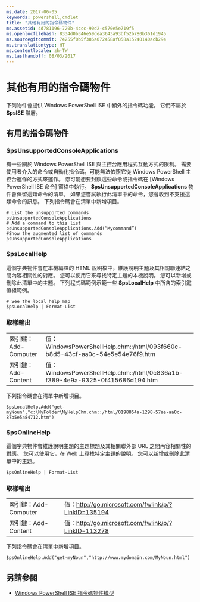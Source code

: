 ```yaml
---
ms.date: 2017-06-05
keywords: powershell,cmdlet
title: "其他有用的指令碼物件"
ms.assetid: 4d781196-720b-4ccc-90d2-c570e5e719f5
ms.openlocfilehash: 8334d0b346e59dea3643a93bf52b780b361d1945
ms.sourcegitcommit: 74255f0b5f386a072458af058a15240140acb294
ms.translationtype: HT
ms.contentlocale: zh-TW
ms.lasthandoff: 08/03/2017
---
```

# <a name="other-useful-scripting-objects"></a>其他有用的指令碼物件
  下列物件會提供 Windows PowerShell ISE 中額外的指令碼功能。 它們不屬於 **$psISE** 階層。

## <a name="useful-scripting-objects"></a>有用的指令碼物件

### <a name="psunsupportedconsoleapplications"></a>$psUnsupportedConsoleApplications
 有一些關於 Windows PowerShell ISE 與主控台應用程式互動方式的限制。 需要使用者介入的命令或自動化指令碼，可能無法依照它從 Windows PowerShell 主控台運作的方式來運作。 您可能想要封鎖這些命令或指令碼在 [Windows PowerShell ISE 命令] 窗格中執行。 **$psUnsupportedConsoleApplications** 物件會保留這類命令的清單。 如果您嘗試執行此清單中的命令，您會收到不支援這類命令的訊息。 下列指令碼會在清單中新增項目。

```
# List the unsupported commands
psUnsupportedConsoleApplications
# Add a command to this list
psUnsupportedConsoleApplications.Add(“Mycommand”)
#Show the augmented list of commands
psUnsupportedConsoleApplications

```

### <a name="pslocalhelp"></a>$psLocalHelp
 這個字典物件會在本機編譯的 HTML 說明檔中，維護說明主題及其相關聯連結之間內容相關性的對應。 您可以使用它來尋找特定主題的本機說明。 您可以新增或刪除此清單中的主題。 下列程式碼範例示範一些 **$psLocalHelp** 中所含的索引鍵值組範例。

```
# See the local help map
$psLocalHelp | Format-List

```

### <a name="sample-output"></a>取樣輸出

|||
|-|-|
|索引鍵：Add-Computer|值： WindowsPowerShellHelp.chm::/html/093f660c-b8d5-43cf-aa0c-54e5e54e76f9.htm|
|索引鍵：Add-Content|值︰WindowsPowerShellHelp.chm::/html/0c836a1b-f389-4e9a-9325-0f415686d194.htm|

 下列指令碼會在清單中新增項目。

```
$psLocalHelp.Add("get-myNoun","c:\MyFolder\MyHelpChm.chm::/html/0198854a-1298-57ae-aa0c-87b5e5a84712.htm")
```

### <a name="psonlinehelp"></a>$psOnlineHelp
 這個字典物件會維護說明主題的主題標題及其相關聯外部 URL 之間內容相關性的對應。 您可以使用它，在 Web 上尋找特定主題的說明。 您可以新增或刪除此清單中的主題。

```
$psOnlineHelp | Format-List

```

### <a name="sample-output"></a>取樣輸出

|||
|-|-|
|索引鍵：Add-Computer|值︰http://go.microsoft.com/fwlink/p/?LinkID=135194|
|索引鍵：Add-Content|值︰http://go.microsoft.com/fwlink/p/?LinkID=113278|

 下列指令碼會在清單中新增項目。

```
$psOnlineHelp.Add("get-myNoun","http://www.mydomain.com/MyNoun.html")
```

## <a name="see-also"></a>另請參閱
- [Windows PowerShell ISE 指令碼物件模型](../../core-powershell/ise/The-Windows-PowerShell-ISE-Scripting-Object-Model.md)

  
